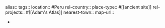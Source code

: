 alias::
tags::
location:: #Peru
rel-country::
place-type:: #[[ancient site]]
rel-projects:: #[[Adam's Atlas]]
nearest-town::
map-url::

-
